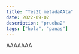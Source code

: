 ```yaml
---
title: "Tes2t metadaAAta"
date: 2022-09-02
description: "prueba2"
tags: ["hola", "panas"]
---
```


AAAAAAA